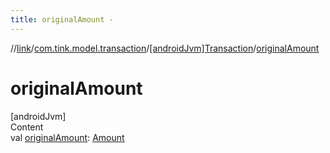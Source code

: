 ```yaml
---
title: originalAmount -
---
```

//[link](../../index.md)/[com.tink.model.transaction](../index.md)/[[androidJvm]Transaction](index.md)/[originalAmount](original-amount.md)



# originalAmount  
[androidJvm]  
Content  
val [originalAmount](original-amount.md): [Amount](../../com.tink.model.misc/[android-jvm]-amount/index.md)  



